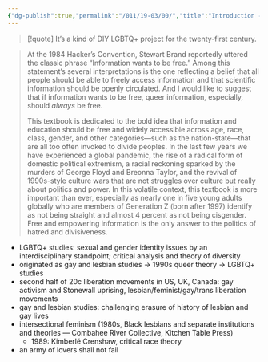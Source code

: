 ```yaml
---
{"dg-publish":true,"permalink":"/011/19-03/00/","title":"Introduction - An Open Invitation","tags":["SJS310"],"noteIcon":"fallback","created":"2024-09-26T13:45:04.174-07:00","updated":"2024-09-26T15:33:18.342-07:00"}
---
```


> [!quote] It’s a kind of DIY LGBTQ+ project for the twenty-first century.

> At the 1984 Hacker’s Convention, Stewart Brand reportedly uttered the classic phrase “Information wants to be free.” Among this statement’s several interpretations is the one reflecting a belief that all people should be able to freely access information and that scientific information should be openly circulated. And I would like to suggest that if information wants to be free, queer information, especially, should _always_ be free.
>
> This textbook is dedicated to the bold idea that information and education should be free and widely accessible across age, race, class, gender, and other categories—such as the nation-state—that are all too often invoked to divide peoples. In the last few years we have experienced a global pandemic, the rise of a radical form of domestic political extremism, a racial reckoning sparked by the murders of George Floyd and Breonna Taylor, and the revival of 1990s-style culture wars that are not struggles over culture but really about politics and power. In this volatile context, this textbook is more important than ever, especially as nearly one in five young adults globally who are members of Generation Z (born after 1997) identify as not being straight and almost 4 percent as not being cisgender. Free and empowering information is the only answer to the politics of hatred and divisiveness.
- LGBTQ+ studies: sexual and gender identity issues by an interdisciplinary standpoint; critical analysis and theory of diversity
- originated as gay and lesbian studies → 1990s queer theory → LGBTQ+ studies
- second half of 20c liberation movements in US, UK, Canada: gay activism and Stonewall uprising, lesbian/feminist/gay/trans liberation movements
- gay and lesbian studies: challenging erasure of history of lesbian and gay lives
- intersectional feminism (1980s, Black lesbians and separate institutions and theories — Combahee River Collective, Kitchen Table Press)
	- 1989: Kimberlé Crenshaw, critical race theory
- an army of lovers shall not fail